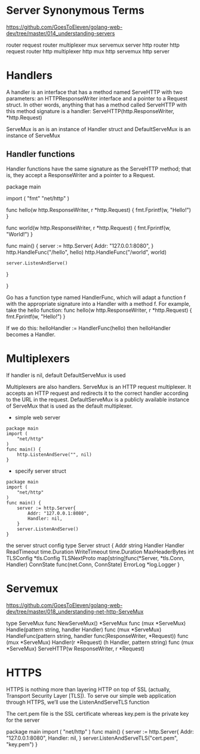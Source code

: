 # Server Synonymous Terms

https://github.com/GoesToEleven/golang-web-dev/tree/master/014_understanding-servers

router
request router
multiplexer
mux
servemux
server
http router
http request router
http multiplexer
http mux
http servemux
http server



# Handlers
A handler is an interface that has a method named ServeHTTP with two parameters: an HTTPResponseWriter interface and a pointer to a Request struct. In other words, anything that has a method called ServeHTTP with this method signature is a handler:
ServeHTTP(http.ResponseWriter, *http.Request)

ServeMux is an is an instance of Handler struct and DefaultServeMux is an instance of ServeMux


## Handler functions
Handler functions have the same signature as the
ServeHTTP method; that is, they accept a ResponseWriter and a pointer to a Request.

package main

import (
	"fmt"
	"net/http"
)

func hello(w http.ResponseWriter, r *http.Request) {
	fmt.Fprintf(w, "Hello!")
}

func world(w http.ResponseWriter, r *http.Request) {
	fmt.Fprintf(w, "World!")
}

func main() {
	server := http.Server{
		Addr: "127.0.0.1:8080",
	}
	http.HandleFunc("/hello", hello)
	http.HandleFunc("/world", world)

	server.ListenAndServe()
}

}


Go has a function type named HandlerFunc, which will adapt a function f with the appropriate signature into a Handler with a method f. For example, take the hello function:
func hello(w http.ResponseWriter, r *http.Request) {
	fmt.Fprintf(w, "Hello!")
}

If we do this:
helloHandler := HandlerFunc(hello)
then helloHandler becomes a Handler.

# Multiplexers
If handler is nil, default DefaultServeMux is used

Multiplexers are also handlers. ServeMux is an HTTP request multiplexer. It
accepts an HTTP request and redirects it to the correct handler according to
the URL in the request. DefaultServeMux is a publicly available instance of
ServeMux that is used as the default multiplexer.

- simple web server 

```
package main
import (
	"net/http"
)
func main() {
	http.ListenAndServe("", nil)
}
```

- specify server struct
```
package main
import (
	"net/http"
)
func main() {
	server := http.Server{
		Addr: "127.0.0.1:8080",
		Handler: nil,
	}
	server.ListenAndServe()
}
```

the server struct config
type Server struct {
	Addr string
	Handler Handler
	ReadTimeout time.Duration
	WriteTimeout time.Duration
	MaxHeaderBytes int
	TLSConfig *tls.Config
	TLSNextProto map[string]func(*Server, *tls.Conn, Handler)
	ConnState func(net.Conn, ConnState)
	ErrorLog *log.Logger
}



# Servemux
https://github.com/GoesToEleven/golang-web-dev/tree/master/018_understanding-net-http-ServeMux


type ServeMux
	func NewServeMux() *ServeMux
	func (mux *ServeMux) Handle(pattern string, handler Handler)
	func (mux *ServeMux) HandleFunc(pattern string, handler func(ResponseWriter, *Request))
	func (mux *ServeMux) Handler(r *Request) (h Handler, pattern string)
	func (mux *ServeMux) ServeHTTP(w ResponseWriter, r *Request)


# HTTPS
HTTPS is nothing more than layering HTTP on top of SSL (actually, Transport
Security Layer [TLS]). To serve our simple web application through HTTPS, we’ll use
the ListenAndServeTLS function

The cert.pem file is the SSL certificate whereas key.pem is the private key for the server

package main
import (
	"net/http"
)
func main() {
	server := http.Server{
		Addr: "127.0.0.1:8080",
		Handler: nil,
	}
	server.ListenAndServeTLS("cert.pem", "key.pem")
}





